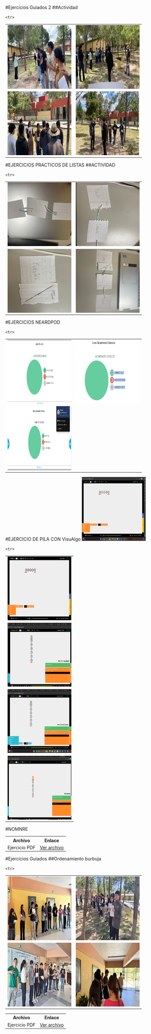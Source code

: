 #Ejercicios Guiados 2
##Actividad

<table>
  <tr>
  <td><img src="https://github.com/KevinCuevas06/EjerciciosGuiados2/blob/main/U2ACT2%20Lista%20Encantada%20Humana%20en%20Java(capturas)/Captura%20de%20pantalla%202025-10-20%20160051.png?raw=true"
  width="200px" height="200px"></td>
      <td><img src="https://github.com/KevinCuevas06/EjerciciosGuiados2/blob/main/U2ACT2%20Lista%20Encantada%20Humana%20en%20Java(capturas)/Captura%20de%20pantalla%202025-10-20%20160111.png?raw=true"
  width="200px" height="200px"></td>
  </tr>

    <tr>
  <td><img src="https://github.com/KevinCuevas06/EjerciciosGuiados2/blob/main/U2ACT2%20Lista%20Encantada%20Humana%20en%20Java(capturas)/Captura%20de%20pantalla%202025-10-20%20160137.png?raw=true"
  width="200px" height="200px"></td>
      <td><img src="https://github.com/KevinCuevas06/EjerciciosGuiados2/blob/main/U2ACT2%20Lista%20Encantada%20Humana%20en%20Java(capturas)/Captura%20de%20pantalla%202025-10-20%20160213.png?raw=true"
  width="200px" height="200px"></td>
  </tr>
</table>
#EJERCICIOS PRACTICOS DE LISTAS
##ACTIVIDAD 
<table>
  <tr>
  <td><img src="https://github.com/KevinCuevas06/EjerciciosGuiados2/blob/main/Ejercicios%20Practicos%20de%20listas/Captura%20de%20pantalla%202025-10-20%20204810.png?raw=true"
  width="200px" height="200px"></td>
      <td><img src="https://github.com/KevinCuevas06/EjerciciosGuiados2/blob/main/Ejercicios%20Practicos%20de%20listas/Captura%20de%20pantalla%202025-10-20%20204818.png?raw=true"
  width="200px" height="200px"></td>
  </tr>

    <tr>
  <td><img src="https://github.com/KevinCuevas06/EjerciciosGuiados2/blob/main/Ejercicios%20Practicos%20de%20listas/Captura%20de%20pantalla%202025-10-20%20204826.png?raw=true"
  width="200px" height="200px"></td>
      <td><img src="https://github.com/KevinCuevas06/EjerciciosGuiados2/blob/main/Ejercicios%20Practicos%20de%20listas/Captura%20de%20pantalla%202025-10-20%20204839.png?raw=true"
  width="200px" height="200px"></td>
  </tr>
</table>
#EJERCICIOS NEARDPOD
<table>
  <tr>
  <td><img src="https://github.com/KevinCuevas06/EjerciciosGuiados2/blob/main/Visualgo/Captura%20de%20pantalla%202025-10-20%20215412.png?raw=true"
  width="200px" height="200px"></td>
      <td><img src="https://github.com/KevinCuevas06/EjerciciosGuiados2/blob/main/Visualgo/Captura%20de%20pantalla%202025-10-20%20215425.png?raw=true"
  width="200px" height="200px"></td>
  </tr>

    <tr>
  <td><img src="https://github.com/KevinCuevas06/EjerciciosGuiados2/blob/main/Visualgo/Captura%20de%20pantalla%202025-10-20%20215440.png?raw=true"
  width="200px" height="200px"></td>
  </tr>
</table>
#EJERCICIO DE PILA CON VisuAlgo
<table>
  <tr>
    <img
src="https://github.com/KevinCuevas06/EjerciciosGuiados2/blob/main/U2ACT2%20Ejercicio%20de%20Pila%20con%20VisuAlgo/Captura%20de%20pantalla%202025-10-17%20134642.png?raw=true"
  width="200px" height="200px"></td>
  </tr>
    <td><img src="https://github.com/KevinCuevas06/EjerciciosGuiados2/blob/main/U2ACT2%20Ejercicio%20de%20Pila%20con%20VisuAlgo/Captura%20de%20pantalla%202025-10-17%20134948.png?raw=true"
  width="200px" height="200px"></td>
  </tr>
    <td><img src="https://github.com/KevinCuevas06/EjerciciosGuiados2/blob/main/U2ACT2%20Ejercicio%20de%20Pila%20con%20VisuAlgo/Captura%20de%20pantalla%202025-10-17%20135745.png?raw=true"
  width="200px" height="200px"></td>
  </tr>
      <td><img src="https://github.com/KevinCuevas06/EjerciciosGuiados2/blob/main/U2ACT2%20Ejercicio%20de%20Pila%20con%20VisuAlgo/Captura%20de%20pantalla%202025-10-17%20140004.png?raw=true"
  width="200px" height="200px"></td>
  </tr>
  
    <tr>
  <td><img src="https://github.com/KevinCuevas06/EjerciciosGuiados2/blob/main/U2ACT2%20Ejercicio%20de%20Pila%20con%20VisuAlgo/Captura%20de%20pantalla%202025-10-17%20140204.png?raw=true"
  width="200px" height="200px"></td>
  </tr>
</table>

#NOMNRE
<table>
  <tr>
    <th>Archivo</th>
    <th>Enlace</th>
  </tr>
  <tr>
    <td>Ejercicio PDF</td>
    <td><a href="https://github.com/KevinCuevas06/EjerciciosGuiados2/blob/main/ColasTarea.zip">Ver archivo</a></td>
  </tr>
</table>


#Ejercicios Guiados 
##Ordenamiento burbuja

<table>
  <tr>
  <td><img src="https://github.com/KevinCuevas06/EjerciciosGuiados2/blob/main/OrdenamientoBurbuja/338948d2-8b47-4236-8935-ee384361032e.jpg?raw=true"
  width="200px" height="200px"></td>
      <td><img src="https://github.com/KevinCuevas06/EjerciciosGuiados2/blob/main/OrdenamientoBurbuja/5fda5fba-ae61-4c70-92f0-d32ac99ffd7c.jpg?raw=true"
  width="200px" height="200px"></td>
  </tr>

    <tr>
  <td><img src="https://github.com/KevinCuevas06/EjerciciosGuiados2/blob/main/OrdenamientoBurbuja/a3498e1d-c782-46ae-8318-8cb9d165eee0.jpg?raw=true"
  width="200px" height="200px"></td>
      <td><img src="https://github.com/KevinCuevas06/EjerciciosGuiados2/blob/main/OrdenamientoBurbuja/f01e02c1-9f0c-4df4-ab9f-19725be7c9cc.jpg?raw=true"
  width="200px" height="200px"></td>
  </tr>
</table>
<table>
  <tr>
    <th>Archivo</th>
    <th>Enlace</th>
  </tr>
  <tr>
    <td>Ejercicio PDF</td>
    <td><a href="https://github.com/KevinCuevas06/EjerciciosGuiados2/blob/main/U2ACT1%20Ejercicio%20de%20Ordenamiento%20por%20Intercambio%20con%20Tarjetas1.pdf">Ver archivo</a></td>
  </tr>
</table>


